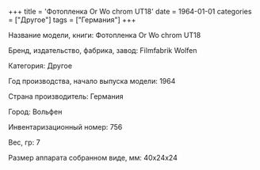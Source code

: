 +++
title = 'Фотопленка Or Wo chrom UT18'
date = 1964-01-01
categories = ["Другое"]
tags = ["Германия"]
+++

Название модели, книги: Фотопленка Or Wo chrom UT18

Бренд, издательство, фабрика, завод: Filmfabrik Wolfen

Категория: Другое

Год производства, начало выпуска модели: 1964

Страна производитель: Германия

Город: Вольфен

Инвентаризационный номер: 756

Вес, гр: 7

Размер аппарата  собранном виде, мм: 40х24х24

